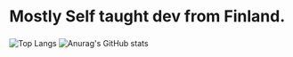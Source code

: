 # Mostly Self taught dev from Finland.
###
![Top Langs](https://github-readme-stats.vercel.app/api/top-langs/?username=anuraghazra&theme=transparent)
![Anurag's GitHub stats](https://github-readme-stats.vercel.app/api?username=Ruupin&show_icons=true&theme=transparent) 


<!--
**Ruupin/Ruupin** is a ✨ _special_ ✨ repository because its `README.md` (this file) appears on your GitHub profile.

Here are some ideas to get you started:

- 🔭 I’m currently working on ...
- 🌱 I’m currently learning ...
- 👯 I’m looking to collaborate on ...
- 🤔 I’m looking for help with ...
- 💬 Ask me about ...
- 📫 How to reach me: ...
- 😄 Pronouns: ...
- ⚡ Fun fact: ...
-->
